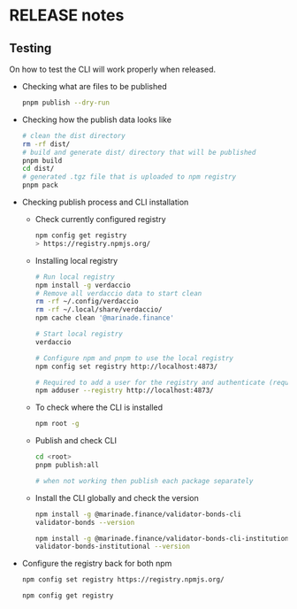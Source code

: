 # RELEASE notes

## Testing

On how to test the CLI will work properly when released.

- Checking what are files to be published

  ```sh
  pnpm publish --dry-run
  ```

- Checking how the publish data looks like

  ```sh
  # clean the dist directory
  rm -rf dist/
  # build and generate dist/ directory that will be published
  pnpm build
  cd dist/
  # generated .tgz file that is uploaded to npm registry
  pnpm pack
  ```

- Checking publish process and CLI installation
  - Check currently configured registry
    ```sh
    npm config get registry
    > https://registry.npmjs.org/
    ```
  - Installing local registry

    ```sh
    # Run local registry
    npm install -g verdaccio
    # Remove all verdaccio data to start clean
    rm -rf ~/.config/verdaccio
    rm -rf ~/.local/share/verdaccio/
    npm cache clean '@marinade.finance'

    # Start local registry
    verdaccio

    # Configure npm and pnpm to use the local registry
    npm config set registry http://localhost:4873/

    # Required to add a user for the registry and authenticate (required password in form like "Test123!")
    npm adduser --registry http://localhost:4873/
    ```

  - To check where the CLI is installed

    ```sh
    npm root -g
    ```

  - Publish and check CLI

    ```sh
    cd <root>
    pnpm publish:all

    # when not working then publish each package separately
    ```

  - Install the CLI globally and check the version

    ```sh
    npm install -g @marinade.finance/validator-bonds-cli
    validator-bonds --version

    npm install -g @marinade.finance/validator-bonds-cli-institutional
    validator-bonds-institutional --version
    ```

- Configure the registry back for both npm

  ```sh
  npm config set registry https://registry.npmjs.org/

  npm config get registry
  ```
